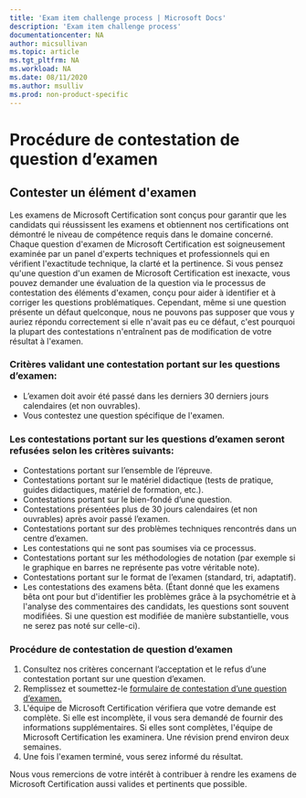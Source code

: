```yaml
---
title: 'Exam item challenge process | Microsoft Docs'
description: 'Exam item challenge process' 
documentationcenter: NA 
author: micsullivan
ms.topic: article
ms.tgt_pltfrm: NA
ms.workload: NA
ms.date: 08/11/2020
ms.author: msulliv
ms.prod: non-product-specific
---
```

# Procédure de contestation de question d’examen

## Contester un élément d'examen

Les examens de Microsoft Certification sont conçus pour garantir que les candidats qui réussissent les examens et obtiennent nos certifications ont démontré le niveau de compétence requis dans le domaine concerné. Chaque question d'examen de Microsoft Certification est soigneusement examinée par un panel d'experts techniques et professionnels qui en vérifient l'exactitude technique, la clarté et la pertinence. Si vous pensez qu'une question d'un examen de Microsoft Certification est inexacte, vous pouvez demander une évaluation de la question via le processus de contestation des éléments d'examen, conçu pour aider à identifier et à corriger les questions problématiques. Cependant, même si une question présente un défaut quelconque, nous ne pouvons pas supposer que vous y auriez répondu correctement si elle n'avait pas eu ce défaut, c'est pourquoi la plupart des contestations n'entraînent pas de modification de votre résultat à l'examen.

### Critères validant une contestation portant sur les questions d’examen:

- L’examen doit avoir été passé dans les derniers 30 derniers jours calendaires (et non ouvrables).
- Vous contestez une question spécifique de l'examen.

### Les contestations portant sur les questions d’examen seront refusées selon les critères suivants:

- Contestations portant sur l’ensemble de l’épreuve.
- Contestations portant sur le matériel didactique (tests de pratique, guides didactiques, matériel de formation, etc.).
- Contestations portant sur le bien-fondé d’une question.
- Contestations présentées plus de 30 jours calendaires (et non ouvrables) après avoir passé l’examen.
- Contestations portant sur des problèmes techniques rencontrés dans un centre d’examen.
- Les contestations qui ne sont pas soumises via ce processus.
- Contestations portant sur les méthodologies de notation (par exemple si le graphique en barres ne représente pas votre véritable note).
- Contestations portant sur le format de l’examen (standard, tri, adaptatif).
- Les contestations des examens bêta. (Étant donné que les examens bêta ont pour but d'identifier les problèmes grâce à la psychométrie et à l'analyse des commentaires des candidats, les questions sont souvent modifiées. Si une question est modifiée de manière substantielle, vous ne serez pas noté sur celle-ci).

### Procédure de contestation de question d’examen

1. Consultez nos critères concernant l’acceptation et le refus d’une contestation portant sur une question d’examen.
2. Remplissez et soumettez-le [formulaire de contestation d’une question d’examen.](https://forms.office.com/Pages/ResponsePage.aspx?id=v4j5cvGGr0GRqy180BHbR9SQgdTBB3hHnpJO6XSRH7RURDkwT0FBRjQ5TVpFMjZXMTUzOElISVdTTS4u)
3. L'équipe de Microsoft Certification vérifiera que votre demande est complète. Si elle est incomplète, il vous sera demandé de fournir des informations supplémentaires. Si elles sont complètes, l'équipe de Microsoft Certification les examinera. Une révision prend environ deux semaines.
4. Une fois l'examen terminé, vous serez informé du résultat.

Nous vous remercions de votre intérêt à contribuer à rendre les examens de Microsoft Certification aussi valides et pertinents que possible.
